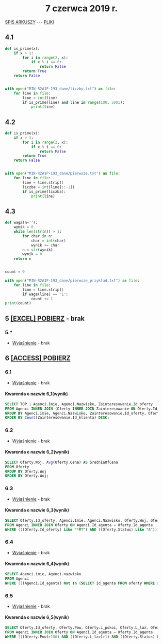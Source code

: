 <h1 align="center">7 czerwca 2019 r.</h1>
 
[SPIS ARKUSZY](https://github.com/wernexnrs123/MATURA-INFORMATYKA/blob/master/dzialy/zadania_arkusze.md) --- [PLIKI](https://github.com/wernexnrs/MATURA-INFORMATYKA/tree/master/dzialy/zadania_arkusze/2019_czerwiec)

## 4.1

```py
def is_prime(x):
    if x > 1:
        for i in range(2, x):
            if x % i == 0:
                return False
        return True
    return False


with open("MIN-R2A1P-193_dane/liczby.txt") as file:
    for line in file:
        line = int(line)
        if is_prime(line) and line in range(100, 5001):
            print(line)
```

## 4.2

```py
def is_prime(x):
    if x > 1:
        for i in range(2, x):
            if x % i == 0:
                return False
        return True
    return False


with open("MIN-R2A1P-193_dane/pierwsze.txt") as file:
    for line in file:
        line = line.strip()
        liczba = int(line[::-1])
        if is_prime(liczba):
            print(line)
```

## 4.3

```py
def waga(n=''):
    wynik = 0
    while len(str(n)) > 1:
        for char in n:
            char = int(char)
            wynik += char
        n = str(wynik)
        wynik = 0
    return n


count = 0

with open("MIN-R2A1P-193_dane/pierwsze_przyklad.txt") as file:
    for line in file:
        line = line.strip()
        if waga(line) == '1':
            count += 1
print(count)
```

## 5 [[EXCEL] POBIERZ]() - brak 

### 5.*
- [Wyjaśnienie]() - brak

## 6 [[ACCESS] POBIERZ](https://github.com/wernexnrs/MATURA-INFORMATYKA/blob/master/dzialy/zadania_arkusze/2019_czerwiec/6.accdb?raw=true)

### 6.1
- [Wyjaśnienie]() - brak

#### Kwarenda o nazwie 6_1(wynik)
```sql
SELECT TOP 1 Agenci.Imie, Agenci.Nazwisko, Zainteresowanie.Id_oferty
FROM Agenci INNER JOIN (Oferty INNER JOIN Zainteresowanie ON Oferty.Id_oferty = Zainteresowanie.Id_oferty) ON Agenci.Id_agenta = Oferty.Id_agenta
GROUP BY Agenci.Imie, Agenci.Nazwisko, Zainteresowanie.Id_oferty, Oferty.Id_agenta
ORDER BY Count(Zainteresowanie.Id_klienta) DESC;
```

### 6.2
- [Wyjaśnienie]() - brak

#### Kwarenda o nazwie 6_2(wynik)
```sql
SELECT Oferty.Woj, Avg(Oferty.Cena) AS ŚredniaOfCena
FROM Oferty
GROUP BY Oferty.Woj
ORDER BY Oferty.Woj;
```

### 6.3
- [Wyjaśnienie]() - brak

#### Kwarenda o nazwie 6_3(wynik)
```sql
SELECT Oferty.Id_oferty, Agenci.Imie, Agenci.Nazwisko, Oferty.Woj, Oferty.Pow, Oferty.Cena
FROM Agenci INNER JOIN Oferty ON Agenci.Id_agenta = Oferty.Id_agenta
WHERE (((Oferty.Id_oferty) Like "*MT") AND ((Oferty.Status) Like "A"));
```

### 6.4
- [Wyjaśnienie]() - brak

#### Kwarenda o nazwie 6_4(wynik)
```sql
SELECT Agenci.imie, Agenci.nazwisko
FROM Agenci
WHERE (((Agenci.Id_agenta) Not In (SELECT id_agenta FROM oferty WHERE status="S" AND data_zglosz LIKE "2017*")));
```

### 6.5
- [Wyjaśnienie]() - brak

#### Kwarenda o nazwie 6_5(wynik)
```sql
SELECT Oferty.Id_oferty, Oferty.Pow, Oferty.L_pokoi, Oferty.L_laz, Oferty.Cena, Agenci.Imie, Agenci.Nazwisko, Oferty.Status
FROM Agenci INNER JOIN Oferty ON Agenci.Id_agenta = Oferty.Id_agenta
WHERE (((Oferty.Pow)>180) AND ((Oferty.L_laz)>1) AND ((Oferty.Status) Like "A"));
```
